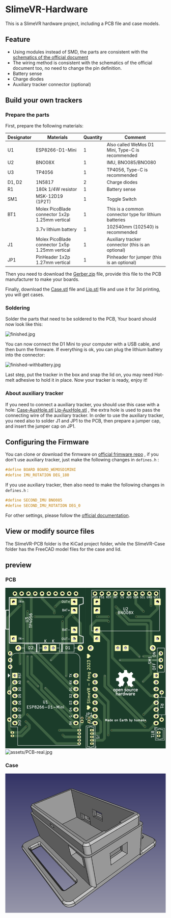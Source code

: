 # SlimeVR-Hardware

This is a SlimeVR hardware project, including a PCB file and case models.

## Feature

* Using modules instead of SMD, the parts are consistent with the [schematics of the official document](https://docs.slimevr.dev/diy/tracker-schematics.html)
* The wiring method is consistent with the schematics of the official document too, no need to change the pin definition.
* Battery sense
* Charge diodes
* Auxiliary tracker connector (optional)

## Build your own trackers

### Prepare the parts

First, prepare the following materials:

| Designator | Materials                                      | Quantity | Comment                                               |
| ---------- | ---------------------------------------------- | -------- | ----------------------------------------------------- |
| U1         | ESP8266-D1-Mini                                | 1        | Also called WeMos D1 Mini, Type-C is recommended      |
| U2         | BNO08X                                         | 1        | IMU, BNO085/BNO080                                    |
| U3         | TP4056                                         | 1        | TP4056, Type-C is recommended                         |
| D1, D2     | 1N5817                                         | 2        | Charge diodes                                         |
| R1         | 180k 1/4W resistor                             | 1        | Battery sense                                         |
| SM1        | MSK-12D19 (1P2T)                               | 1        | Toggle Switch                                         |
| BT1        | Molex PicoBlade connector 1x2p 1.25mm vertical | 1        | This is a common connector type for lithium batteries |
|            | 3.7v lithium battery                           | 1        | 10*25*40mm (102540) is recommended                    |
| J1         | Molex PicoBlade connector 1x5p 1.25mm vertical | 1        | Auxiliary tracker connector (this is an optional)     |
| JP1        | PinHeader 1x2p 1.27mm vertical                 | 1        | Pinheader for jumper (this is an optional)            |

Then you need to download the [Gerber.zip](https://github.com/R-Josef/SlimeVR-Hardware/releases/latest/download/Gerber.zip) file, provide this file to the PCB manufacturer to make your boards.

Finally, download the [Case.stl](https://github.com/R-Josef/SlimeVR-Hardware/releases/latest/download/Case.stl) file and [Lip.stl](https://github.com/R-Josef/SlimeVR-Hardware/releases/latest/download/Lip.stl) file and use it for 3d printing, you will get cases.

### Soldering

Solder the parts that need to be soldered to the PCB, Your board should now look like this:

![finished.jpg](assets/finished.jpg)

You can now connect the D1 Mini to your computer with a USB cable, and then burn the firmware. If everything is ok, you can plug the lithium battery into the connector:

![finished-withbattery.jpg](assets/finished-withbattery.jpg)

Last step, put the tracker in the box and snap the lid on, you may need Hot-melt adhesive to hold it in place. Now your tracker is ready, enjoy it!

### About auxiliary tracker

If you need to connect a auxiliary tracker, you should use this case with a hole: [Case-AuxHole.stl](https://github.com/R-Josef/SlimeVR-Hardware/releases/latest/download/Case-AuxHole.stl) [Lip-AuxHole.stl](https://github.com/R-Josef/SlimeVR-Hardware/releases/latest/download/Lip-AuxHole.stl) , the extra hole is used to pass the connecting wire of the auxiliary tracker. In order to use the auxiliary tracker, you need also to solder J1 and JP1 to the PCB, then prepare a jumper cap, and insert the jumper cap on JP1.

## Configuring the Firmware

You can clone or download the firmware on [official frimware repo](https://github.com/SlimeVR/SlimeVR-Tracker-ESP) , if you don't use auxiliary tracker, just make the following changes in `defines.h` :

```c
#define BOARD BOARD_WEMOSD1MINI
#define IMU_ROTATION DEG_180
```

If you use auxiliary tracker, then also need to make the following changes in `defines.h` :

```c
#define SECOND_IMU BNO085
#define SECOND_IMU_ROTATION DEG_0
```

For other settings, please follow the [official documentation](https://docs.slimevr.dev/).

## View or modify source files

The SlimeVR-PCB folder is the KiCad project folder, while the SlimeVR-Case folder has the FreeCAD model files for the case and lid.

## preview

### PCB

![assets/PCB-preview.png](assets/PCB-preview.png)
![assets/PCB-real.jpg](assets/PCB-real.jpg)

### Case

![assets/Case-preview.png](assets/Case-preview.png)
